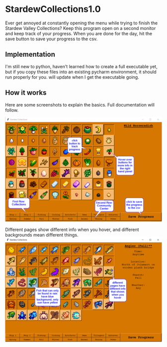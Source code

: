 # StardewCollections1.0
Ever get annoyed at constantly opening the menu while trying to finish the Stardew Valley Collections? Keep this program open on a second monitor and keep track of your progress.  When you are done for the day, hit the save button to save your progress to the csv.  

## Implementation
I'm still new to python, haven't learned how to create a full executable yet, but if you copy these files into an existing pycharm environment, it should run properly for you. will update when I get the executable going.

## How it works
Here are some screenshots to explain the basics. Full documentation will follow.

![Main Info](maininfo.png)

Different pages show different info when you hover, and different backgrounds mean different things.
![Fish Page](fishpage.png)
